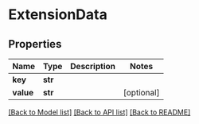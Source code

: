 # ExtensionData

## Properties
Name | Type | Description | Notes
------------ | ------------- | ------------- | -------------
**key** | **str** |  | 
**value** | **str** |  | [optional] 

[[Back to Model list]](../README.md#documentation-for-models) [[Back to API list]](../README.md#documentation-for-api-endpoints) [[Back to README]](../README.md)

